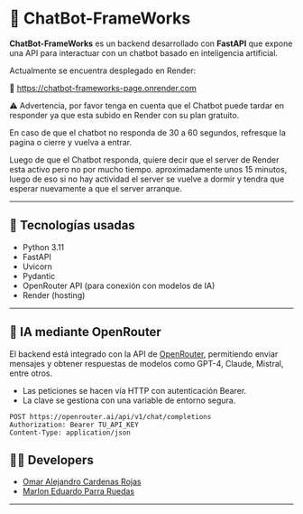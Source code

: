 # 🤖 ChatBot-FrameWorks

**ChatBot-FrameWorks** es un backend desarrollado con **FastAPI** que expone una API para interactuar con un chatbot basado en inteligencia artificial.

Actualmente se encuentra desplegado en Render:

🔗 https://chatbot-frameworks-page.onrender.com

⚠️ Advertencia, por favor tenga en cuenta que el Chatbot puede tardar en responder ya que esta subido en Render con su plan gratuito.

En caso de que el chatbot no responda de 30 a 60 segundos, refresque la pagina o cierre y vuelva a entrar.

Luego de que el Chatbot responda, quiere decir que el server de Render esta activo pero no por mucho tiempo. aproximadamente unos 15 minutos, luego de eso si no hay actividad el server se vuelve a dormir y tendra que esperar nuevamente a que el server arranque. 

---

## 🚀 Tecnologías usadas

- Python 3.11
- FastAPI
- Uvicorn
- Pydantic
- OpenRouter API (para conexión con modelos de IA)
- Render (hosting)

---

## 🧠 IA mediante OpenRouter

El backend está integrado con la API de [OpenRouter](https://openrouter.ai/), permitiendo enviar mensajes y obtener respuestas de modelos como GPT-4, Claude, Mistral, entre otros.

- Las peticiones se hacen vía HTTP con autenticación Bearer.
- La clave se gestiona con una variable de entorno segura.

```http
POST https://openrouter.ai/api/v1/chat/completions
Authorization: Bearer TU_API_KEY
Content-Type: application/json
```

## 👨‍💻 Developers

- [Omar Alejandro Cardenas Rojas](https://github.com/omar2004028)
- [Marlon Eduardo Parra Ruedas](https://github.com/Marlon-Parra)


---